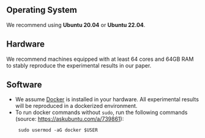 ## Operating System
We recommend using **Ubuntu 20.04** or **Ubuntu 22.04**. 

## Hardware
We recommend machines equipped with at least 64 cores and 64GB RAM to stably reproduce the experimental results in our paper.

## Software
* We assume [Docker](https://docs.docker.com/engine/install/ubuntu/) is installed in your hardware. All experimental results will be reproduced in a dockerized environment.
* To run docker commands without ``sudo``, run the following commands (source: https://askubuntu.com/a/739861):
  ```
   sudo usermod -aG docker $USER
  ```
